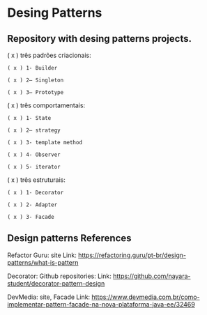 <h1>Desing Patterns</h1>

<h2>Repository with desing patterns projects.</h2>

( x ) três padrões criacionais:

	( x ) 1- Builder
  
	( x ) 2– Singleton 
  
	( x ) 3– Prototype
  
  
( x ) três comportamentais:
 
  	( x ) 1- State
  
	( x ) 2– strategy
  
	( x ) 3- template method
	
	( x ) 4- Observer
	
	( x ) 5- iterator
  
  
( x ) três estruturais:

	( x ) 1- Decorator
  
	( x ) 2- Adapter
  
	( x ) 3- Facade   



<h2>Design patterns References</h2>

Refactor Guru: site Link: https://refactoring.guru/pt-br/design-patterns/what-is-pattern

Decorator: Github repositories:  Link: https://github.com/nayara-student/decorator-pattern-design

DevMedia: site, Facade Link: https://www.devmedia.com.br/como-implementar-pattern-facade-na-nova-plataforma-java-ee/32469

